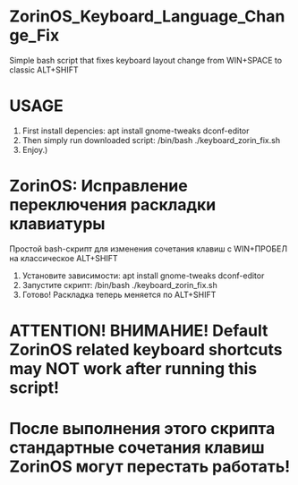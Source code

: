 # ZorinOS_Keyboard_Language_Change_Fix
Simple bash script that fixes keyboard layout change from WIN+SPACE to classic ALT+SHIFT
# USAGE
1. First install depencies: apt install gnome-tweaks dconf-editor
2. Then simply run downloaded script: /bin/bash ./keyboard_zorin_fix.sh
3. Enjoy.)
# ZorinOS: Исправление переключения раскладки клавиатуры
Простой bash-скрипт для изменения сочетания клавиш с WIN+ПРОБЕЛ на классическое ALT+SHIFT
1. Установите зависимости: apt install gnome-tweaks dconf-editor
2. Запустите скрипт: /bin/bash ./keyboard_zorin_fix.sh
3. Готово! Раскладка теперь меняется по ALT+SHIFT
# ATTENTION! ВНИМАНИЕ! Default ZorinOS related keyboard shortcuts may NOT work after running this script!
# После выполнения этого скрипта стандартные сочетания клавиш ZorinOS могут перестать работать!
